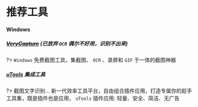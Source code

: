 # 推荐工具

#### Windows

##### [~~VeryCapture~~](https://verycapture.com/) (已放弃 `OCR` 偶尔不好用，识别不出来)

?> `Windows` 免费截图工具，集截图、 `OCR` 、录屏和 `GIF` 于一体的截图神器



##### [uTools](https://www.u.tools/) 集成工具

?> 截图文字识别... 新一代效率工具平台，自由组合插件应用，打造专属你的趁手工具集，既是插件也是应用， `uTools` 插件应用: 轻量、安全、简洁、无广告
